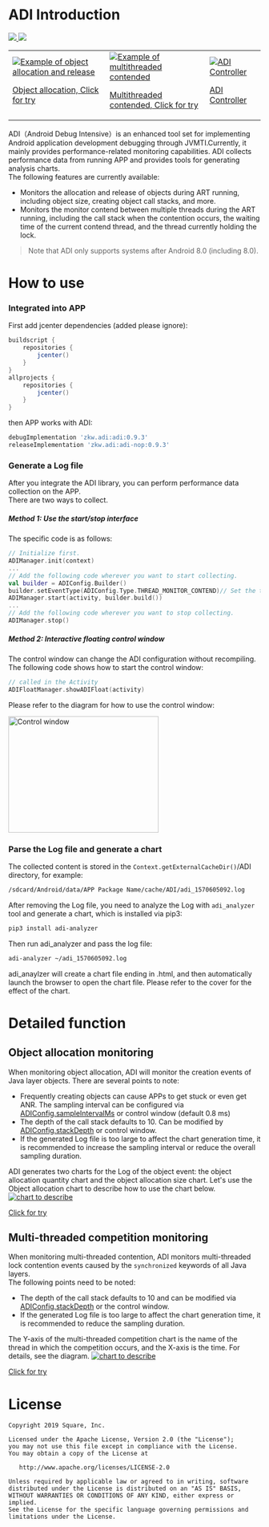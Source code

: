 # ADI Introduction
<a href='https://bintray.com/zkwlx/ADI/zkw.adi/0.9.3/link'>
  <img src='https://api.bintray.com/packages/zkwlx/ADI/zkw.adi/images/download.svg?version=0.9.3'>
</a>
<a href='https://github.com/zkwlx/ADI/blob/master/LICENSE'>
  <img src='https://img.shields.io/github/license/zkwlx/ADI'>
</a>

<p>
<table cellspacing="10">
<tr>

  <td>
  <a href="https://zkwlx.github.io/ADI/docs/adi_对象分配.html">
  <img alt="Example of object allocation and release" src="docs/对象分配与释放.png"  />
    <p/>Object allocation, Click for try
  </a>

  </td>

  <td>
  <a href="https://zkwlx.github.io/ADI/docs/adi_线程竞争.html">
  <img alt="Example of multithreaded contended" src="docs/多线程竞争.png" />
    <p/>Multithreaded contended, Click for try
  </a>
  </td>

  <td>
  <a href="https://github.com/zkwlx/ADI/blob/master/docs/adi_screenshot.png">
  <img alt="ADI Controller" src="docs/adi_screenshot.png" />
    <p/>ADI Controller
  </a>
  </td>

</tr>
</table>
</p>

ADI（Android Debug Intensive）is an enhanced tool set for implementing Android application development debugging through JVMTI.Currently, it mainly provides performance-related monitoring capabilities.
ADI collects performance data from running APP and provides tools for generating analysis charts.  
The following features are currently available:
* Monitors the allocation and release of objects during ART running, including object size, creating object call stacks, and more.
* Monitors the monitor contend between multiple threads during the ART running, including the call stack when the contention occurs, the waiting time of the current contend thread, and the thread currently holding the lock.
> Note that ADI only supports systems after Android 8.0 (including 8.0).
# How to use
### Integrated into APP
First add jcenter dependencies (added please ignore):
```gradle
buildscript {
    repositories {
        jcenter()
    }
}
allprojects {
    repositories {
        jcenter()
    }
}
```
then APP works with ADI:
```gradle
debugImplementation 'zkw.adi:adi:0.9.3'
releaseImplementation 'zkw.adi:adi-nop:0.9.3'
```
### Generate a Log file
After you integrate the ADI library, you can perform performance data collection on the APP.  
There are two ways to collect.
##### Method 1: Use the start/stop interface
The specific code is as follows:
```kotlin
// Initialize first.
ADIManager.init(context)
...
// Add the following code wherever you want to start collecting.
val builder = ADIConfig.Builder()
builder.setEventType(ADIConfig.Type.THREAD_MONITOR_CONTEND)// Set the type of event to monitor.
ADIManager.start(activity, builder.build())
...
// Add the following code wherever you want to stop collecting.
ADIManager.stop()
```
##### Method 2: Interactive floating control window
The control window can change the ADI configuration without recompiling.  
The following code shows how to start the control window:
```kotlin
// called in the Activity
ADIFloatManager.showADIFloat(activity)
```
Please refer to the diagram for how to use the control window:

<img width="300" height="232" alt="Control window" src="docs/adi_float.png" />

### Parse the Log file and generate a chart
The collected content is stored in the `Context.getExternalCacheDir()`/ADI directory, for example:
```bash
/sdcard/Android/data/APP Package Name/cache/ADI/adi_1570605092.log
```
After removing the Log file, you need to analyze the Log with `adi_analyzer` tool and generate a chart, which is installed via pip3:
```bash
pip3 install adi-analyzer
```
Then run adi_analyzer and pass the log file:
```bash
adi-analyzer ~/adi_1570605092.log
```
adi_anaylzer will create a chart file ending in .html, and then automatically launch the browser to open the chart file. Please refer to the cover for the effect of the chart.

# Detailed function
## Object allocation monitoring
When monitoring object allocation, ADI will monitor the creation events of Java layer objects. There are several points to note:
* Frequently creating objects can cause APPs to get stuck or even get ANR. The sampling interval can be configured via [ADIConfig.sampleIntervalMs](https://github.com/zkwlx/ADI/blob/master/adi_lib/adi/src/main/java/com/adi/ADIConfig.java#L68) or control window (default 0.8 ms)
* The depth of the call stack defaults to 10. Can be modified by [ADIConfig.stackDepth](https://github.com/zkwlx/ADI/blob/master/adi_lib/adi/src/main/java/com/adi/ADIConfig.java#L68) or control window.
* If the generated Log file is too large to affect the chart generation time, it is recommended to increase the sampling interval or reduce the overall sampling duration.

ADI generates two charts for the Log of the object event: the object allocation quantity chart and the object allocation size chart. Let's use the Object allocation chart to describe how to use the chart below.
<a href="https://zkwlx.github.io/ADI/docs/adi_对象分配.html">
 <img alt="chart to describe" src="docs/对象分配图表图解.png" />
 <p/>Click for try
</a>

## Multi-threaded competition monitoring
When monitoring multi-threaded contention, ADI monitors multi-threaded lock contention events caused by the `synchronized` keywords of all Java layers.  
The following points need to be noted:
* The depth of the call stack defaults to 10 and can be modified via [ADIConfig.stackDepth](https://github.com/zkwlx/ADI/blob/master/adi_lib/adi/src/main/java/com/adi/ADIConfig.java#L68) or the control window.
* If the generated Log file is too large to affect the chart generation time, it is recommended to reduce the sampling duration.

The Y-axis of the multi-threaded competition chart is the name of the thread in which the competition occurs, and the X-axis is the time. For details, see the diagram.
<a href="https://zkwlx.github.io/ADI/docs/adi_线程竞争.html">
 <img alt="chart to describe" src="docs/线程竞争图表图解.png" />
 <p/>Click for try
</a>

# License
```
Copyright 2019 Square, Inc.

Licensed under the Apache License, Version 2.0 (the "License");
you may not use this file except in compliance with the License.
You may obtain a copy of the License at

   http://www.apache.org/licenses/LICENSE-2.0

Unless required by applicable law or agreed to in writing, software
distributed under the License is distributed on an "AS IS" BASIS,
WITHOUT WARRANTIES OR CONDITIONS OF ANY KIND, either express or implied.
See the License for the specific language governing permissions and
limitations under the License.
```

